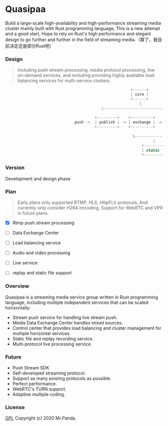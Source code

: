 # Quasipaa

Build a large-scale high-availability and high-performance streaming media cluster mainly built with Rust programming language,
This is a new attempt and a good start, Hope to rely on Rust's high performance and elegant design to go further and further in the field of streaming media.（算了，我目前决定还是部分Rust吧）


### Design
> Including push stream processing, media protocol processing, live on-demand services, and including providing highly available load balancing services for multi-service clusters.

```rust
                                                        +------+
                                                        | core |
                                                        +------+
                                                            |
                                           /------------------------------\
                               
                                        +---------+    +----------+    +------+
                               push ->  | publish | -> | exchange | -> | pull | -> player
                                        +---------+    +----------+    +------+
                                                         
                                                         \----------------/
                                                                  |
                                                             +--------+           
                                                             | static |  
                                                             +--------+
```


### Version
Development and design phase </br>


### Plan
> Early plans only supported RTMP, HLS, HttpFLV protocols, And currently only consider H264 encoding, 
Support for WebRTC and VP9 in future plans.</br>

* [x] Rtmp push stream processing</br>
* [ ] Data Exchange Center</br>
* [ ] Load balancing service</br>
* [ ] Audio and video processing</br>
* [ ] Live service</br>
* [ ] replay and static file support</br>


### Overview
Quasipaa is a streaming media service group written in Rust programming language, including multiple independent services that can be scaled horizontally:
* Stream push service for handling live stream push.</br>
* Media Data Exchange Center handles mixed sources.</br>
* Control center that provides load balancing and cluster management for multiple horizontal services.</br>
* Static file and replay recording service.</br>
* Multi-protocol live processing service.</br>


### Future
* Push Stream SDK.</br>
* Self-developed streaming protocol.</br>
* Support as many existing protocols as possible.</br>
* Perfect performance.</br>
* WebRTC's TURN support.</br>
* Adaptive multiple coding.</br>


### License
[GPL](./LICENSE)
Copyright (c) 2020 Mr.Panda.
